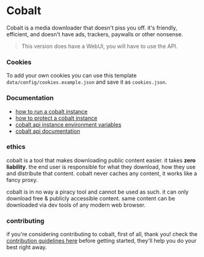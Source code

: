 # Cobalt
Cobalt is a media downloader that doesn't piss you off. it's friendly, efficient, and doesn't have ads, trackers, paywalls or other nonsense.
> This version does have a WebUI, you will have to use the API.

### Cookies
To add your own cookies you can use this template `data/config/cookies.example.json` and save it as `cookies.json`.

### Documentation
- [how to run a cobalt instance](https://github.com/imputnet/cobalt/blob/main/docs/run-an-instance.md)
- [how to protect a cobalt instance](https://github.com/imputnet/cobalt/blob/main/docs/protect-an-instance.md)
- [cobalt api instance environment variables](/https://github.com/imputnet/cobalt/blob/maindocs/api-env-variables.md)
- [cobalt api documentation](https://github.com/imputnet/cobalt/blob/main/docs/api.md)

### ethics
cobalt is a tool that makes downloading public content easier. it takes **zero liability**.
the end user is responsible for what they download, how they use and distribute that content.
cobalt never caches any content, it works like a fancy proxy.

cobalt is in no way a piracy tool and cannot be used as such.
it can only download free & publicly accessible content.
same content can be downloaded via dev tools of any modern web browser.

### contributing
if you're considering contributing to cobalt, first of all, thank you! check the [contribution guidelines here](https://github.com/imputnet/cobalt/blob/main/CONTRIBUTING.md) before getting started, they'll help you do your best right away.
